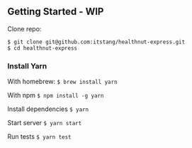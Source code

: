 ## Getting Started - WIP

Clone repo:
```
$ git clone git@github.com:itstang/healthnut-express.git
$ cd healthnut-express
```

### Install Yarn
With homebrew:
`$ brew install yarn`

With npm
`$ npm install -g yarn`

Install dependencies
`$ yarn`

Start server
`$ yarn start`

Run tests
`$ yarn test`
